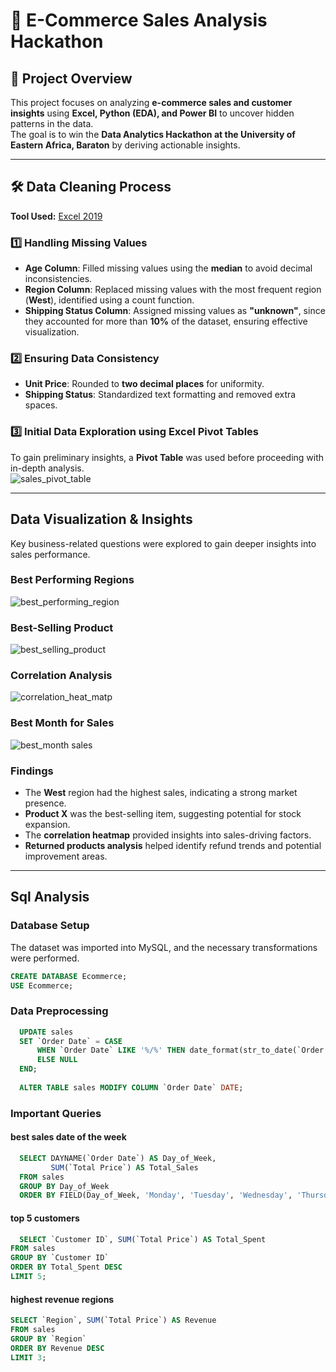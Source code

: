 # 🛒 E-Commerce Sales Analysis Hackathon
## 📌 Project Overview 
This project focuses on analyzing **e-commerce sales and customer insights** using **Excel, Python (EDA), and Power BI** to uncover hidden patterns in the data.  
The goal is to win the **Data Analytics Hackathon at the University of Eastern Africa, Baraton** by deriving actionable insights.

---

## 🛠️ Data Cleaning Process
**Tool Used:** [Excel 2019](www.microsoft.com/office/2019)

### 1️⃣ Handling Missing Values
- **Age Column**: Filled missing values using the **median** to avoid decimal inconsistencies.  
- **Region Column**: Replaced missing values with the most frequent region (**West**), identified using a count function.  
- **Shipping Status Column**: Assigned missing values as **"unknown"**, since they accounted for more than **10%** of the dataset, ensuring effective visualization.

### 2️⃣ Ensuring Data Consistency
- **Unit Price**: Rounded to **two decimal places** for uniformity.  
- **Shipping Status**: Standardized text formatting and removed extra spaces.  

### 3️⃣ Initial Data Exploration using Excel Pivot Tables
To gain preliminary insights, a **Pivot Table** was used before proceeding with in-depth analysis.  
![sales_pivot_table](https://github.com/user-attachments/assets/33e80657-910d-487e-a740-18276830625d)

---

## Data Visualization & Insights  
Key business-related questions were explored to gain deeper insights into sales performance.  

### Best Performing Regions  
![best_performing_region](https://github.com/user-attachments/assets/f377874f-ee9f-4275-9636-b9687f271369)

### Best-Selling Product  
![best_selling_product](https://github.com/user-attachments/assets/c587c895-051b-4deb-a93c-fc796689c783)

### Correlation Analysis  

![correlation_heat_matp](https://github.com/user-attachments/assets/b5776b69-d762-4da0-9217-68934dea1ad2)

### Best Month for Sales  
![best_month sales](https://github.com/user-attachments/assets/234207aa-053d-458f-bc1c-b917503d8c3c)


### Findings  
- The **West** region had the highest sales, indicating a strong market presence.  
- **Product X** was the best-selling item, suggesting potential for stock expansion.  
- The **correlation heatmap** provided insights into sales-driving factors.  
- **Returned products analysis** helped identify refund trends and potential improvement areas.  
---
## Sql Analysis

### Database Setup  
The dataset was imported into MySQL, and the necessary transformations were performed.  
```sql
CREATE DATABASE Ecommerce;
USE Ecommerce;
```
### Data Preprocessing 
```sql
  UPDATE sales
  SET `Order Date` = CASE  
      WHEN `Order Date` LIKE '%/%' THEN date_format(str_to_date(`Order Date`, '%m/%d/%Y'), '%Y/%m/%d')  
      ELSE NULL  
  END;
  
  ALTER TABLE sales MODIFY COLUMN `Order Date` DATE;
```
### Important Queries 
#### best sales date of the week
```sql
  SELECT DAYNAME(`Order Date`) AS Day_of_Week,  
         SUM(`Total Price`) AS Total_Sales  
  FROM sales  
  GROUP BY Day_of_Week  
  ORDER BY FIELD(Day_of_Week, 'Monday', 'Tuesday', 'Wednesday', 'Thursday', 'Friday', 'Saturday', 'Sunday');
```
#### top 5 customers
```sql
  SELECT `Customer ID`, SUM(`Total Price`) AS Total_Spent  
FROM sales  
GROUP BY `Customer ID`  
ORDER BY Total_Spent DESC  
LIMIT 5;
```
#### highest revenue regions
```sql
SELECT `Region`, SUM(`Total Price`) AS Revenue  
FROM sales  
GROUP BY `Region`  
ORDER BY Revenue DESC  
LIMIT 3;
```



